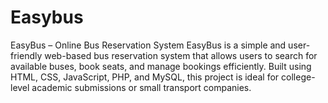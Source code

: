 # Easybus
EasyBus – Online Bus Reservation System EasyBus is a simple and user-friendly web-based bus reservation system that allows users to search for available buses, book seats, and manage bookings efficiently. Built using HTML, CSS, JavaScript, PHP, and MySQL, this project is ideal for college-level academic submissions or small transport companies.
